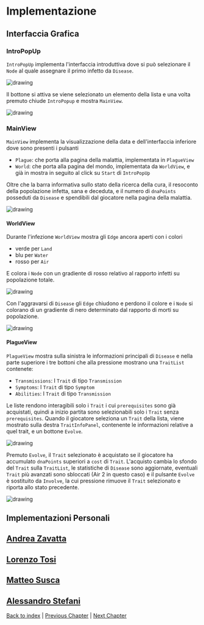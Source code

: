 # Implementazione

## Interfaccia Grafica

### IntroPopUp
`IntroPopUp` implementa l'interfaccia introduttiva dove si può selezionare il `Node`
al quale assegnare il primo infetto da `Disease`.

<img src="IntroNotSelected.png" alt="drawing" style="max-height:600px;"/>

Il bottone si attiva se viene selezionato un elemento della lista e una volta premuto chiude
`IntroPopup` e mostra `MainView`.

<img src="IntroSelected.png" alt="drawing" style="max-height:600px;"/>

### MainView
`MainView` implementa la visualizzazione della data e dell'interfaccia inferiore dove
sono presenti i pulsanti
- `Plague`: che porta alla pagina della malattia, implementata in `PlagueView`
- `World`: che porta alla pagina del mondo, implementata da `WorldView`, e già in mostra in seguito
al click su `Start` di `IntroPopUp`

Oltre che la barra informativa sullo stato della ricerca della cura, il resoconto della popolazione
infetta, sana e deceduta, e il numero di `dnaPoints` posseduti da `Disease` e spendibili dal
giocatore nella pagina della malattia.

<img src="MainView_WorldView.png" alt="drawing" style="max-height:600px;"/>

#### WorldView
Durante l'infezione `WorldView` mostra gli `Edge` ancora aperti con i colori
- verde per `Land`
- blu per `Water`
- rosso per `Air`

E colora i `Node` con un gradiente di rosso relativo al rapporto infetti su popolazione totale.

<img src="WorldViewI.png" alt="drawing" style="max-height:600px;"/>

Con l'aggravarsi di `Disease` gli `Edge` chiudono e perdono il colore e i `Node` si colorano
di un gradiente di nero determinato dal rapporto di morti su popolazione.

<img src="WorldViewD.png" alt="drawing" style="max-height:600px;"/>


#### PlagueView
`PlagueView` mostra sulla sinistra le informazioni principali di `Disease` e nella parte
superiore i tre bottoni che alla pressione mostrano una `TraitList` contenete:
- `Transmissions`: I `Trait` di tipo `Transmission`
- `Symptoms`: I `Trait` di tipo `Symptom`
- `Abilities`: I `Trait` di tipo `Transmission`

Le liste rendono interagibili solo i `Trait` i cui `prerequisites` sono già acquistati, quindi a
inizio partita sono selezionabili solo i `Trait` senza `prerequisites`.
Quando il giocatore seleziona un `Trait` della lista, viene mostrato sulla destra `TraitInfoPanel`,
contenente le informazioni relative a quel trait, e un bottone `Evolve`.

<img src="PlagueViewE.png" alt="drawing" style="max-height:600px;"/>

Premuto `Evolve`, il `Trait` selezionato è acquistato se il giocatore ha accumulato
`dnaPoints` superiori a `cost` di `Trait`.
L'acquisto cambia lo sfondo del `Trait` sulla `TraitList`, le statistiche di `Disease` sono
aggiornate, eventuali `Trait` più avanzati sono sbloccati (Air 2 in questo caso) e il pulsante
`Evolve` è sostituito da `Involve`, la cui pressione rimuove il `Trait` selezionato e riporta allo
stato precedente.

<img src="PlagueViewI.png" alt="drawing" style="max-height:600px;"/>

## Implementazioni Personali

## [Andrea Zavatta](zavatta/zavatta.md)

## [Lorenzo Tosi](tosi/tosi.md)

## [Matteo Susca](susca/susca.md)

## [Alessandro Stefani](stefani/stefani.md)

[Back to index](../index.md) |
[Previous Chapter](../4-detailed-design/design.md) |
[Next Chapter](../6-testing/testing.md)